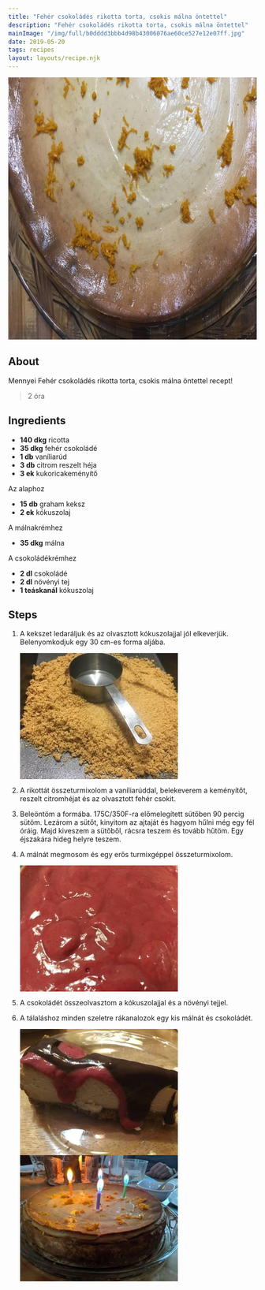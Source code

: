 ```yaml
---
title: "Fehér csokoládés rikotta torta, csokis málna öntettel"
description: "Fehér csokoládés rikotta torta, csokis málna öntettel"
mainImage: "/img/full/b0dddd3bbb4d98b43006076ae60ce527e12e07ff.jpg"
date: 2019-05-20
tags: recipes
layout: layouts/recipe.njk
---
```

                            
<p align="center"><a href="https://cookpad.com/hu/receptek/8824999-feher-csokolades-rikotta-torta-csokis-malna-ontettel" rel="Recipe source page"><img width="751" height="532" src="/img/full/b0dddd3bbb4d98b43006076ae60ce527e12e07ff.jpg"/></a></p>

## About
Mennyei Fehér csokoládés rikotta torta, csokis málna öntettel recept! 

> 2 óra 

## Ingredients
* **140 dkg** ricotta
* **35 dkg** fehér csokoládé
* **1 db** vaníliarúd
* **3 db** citrom reszelt héja
* **3 ek** kukoricakeményítő

Az alaphoz
* **15 db** graham keksz
* **2 ek** kókuszolaj

A málnakrémhez
* **35 dkg** málna

A csokoládékrémhez
* **2 dl** csokoládé
* **2 dl** növényi tej
* **1 teáskanál** kókuszolaj

## Steps

1. A kekszet ledaráljuk és az olvasztott kókuszolajjal jól elkeverjük. Belenyomkodjuk egy 30 cm-es forma aljába.
 
    <p><img width="320" height="256" align="left" src="/img/full/d9efe7f10ea15830d98e6f2955a0bea9637e5816.jpg"/></p><div style="clear: both"/>

2. A rikottát összeturmixolom a vaníliarúddal, belekeverem a keményítőt, reszelt citromhéjat és az olvasztott fehér csokit.
 
    <div style="clear: both"/>

3. Beleöntöm a formába. 175C/350F-ra előmelegített sütőben 90 percig sütöm. Lezárom a sütőt, kinyitom az ajtaját és hagyom hűlni még egy fél óráig. Majd kiveszem a sütőből, rácsra teszem és tovább hűtöm. Egy éjszakára hideg helyre teszem.
 
    <div style="clear: both"/>

4. A málnát megmosom és egy erős turmixgéppel összeturmixolom.
 
    <p><img width="320" height="256" align="left" src="/img/full/0f16d421c621fe8ce9ca45bd346ce5f95e372e43.jpg"/></p><div style="clear: both"/>

5. A csokoládét összeolvasztom a kókuszolajjal és a növényi tejjel.
 
    <div style="clear: both"/>

6. A tálaláshoz minden szeletre rákanalozok egy kis málnát és csokoládét.
 
    <p><img width="320" height="256" align="left" src="/img/full/64915dd0f6db6882386cfe5d3380c261ce133781.jpg"/></p><p><img width="320" height="256" align="left" src="/img/full/0f5290a3f620a95f5ce51a29f603b3ad5da4798b.jpg"/></p><div style="clear: both"/>

